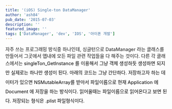 ```yaml
---
title: '(iOS) Single-ton DataManager'
author: 'ash84'
pub_date: '2015-07-03'
description: ''
featured_image: ''
tags: ['DataManager', 'dev', 'IOS', '아이폰 개발']
---
```



<span style="font-size: 11pt;">자주 쓰는 프로그래밍 방식중 하나인데, 싱글턴으로 DataManager 라는 클래스를 만들어서 그곳에서 앱내에 모든 파일 관련 작업들을 다 해주는 것이다. 다른 각 클래스에서는 </span><span style="color: rgb(0, 0, 0);  line-height: 2; font-size: 11pt;">singleTon_GetInstance 를 이용해서 그냥 객체 생성하듯 생성하면 되지만 실제로는 하나만 생성이 된다. 아래의 코드는 그냥 간단하다. 저장하고자 하는 데이터가 있으면 NSMutableArray를 받아서 파일이름으로 현재 Application 에 Document 에 저장을 하는 방식이다. </span><span style="color: rgb(0, 0, 0);  font-size: 11pt; line-height: 2; ">읽어올때는 파일이름으로 읽어온다고 보면 된다. 저장되는 형식은 .plist 파일형식이다. </span>

<script src="https://gist.github.com/4568422.js"></script>  
  
<script src="https://gist.github.com/4568397.js"></script>



